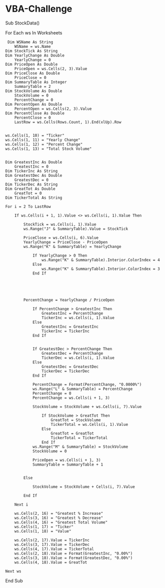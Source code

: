 # VBA-Challenge
Sub StockData()

For Each ws In Worksheets

     Dim WSName As String
        WSName = ws.Name
    Dim StockTick As String
    Dim YearlyChange As Double
        YearlyChange = 0
    Dim PriceOpen As Double
        PriceOpen = ws.Cells(2, 3).Value
    Dim PriceClose As Double
        PriceClose = 0
    Dim SummaryTable As Integer
        SummaryTable = 2
    Dim StockVolume As Double
        StockVolume = 0
        PercentChange = 0
    Dim PercentOpen As Double
        PercentOpen = ws.Cells(2, 3).Value
    Dim PercentClose As Double
        PercentClose = 0
        LastRow = ws.Cells(Rows.Count, 1).End(xlUp).Row
    
    
    ws.Cells(1, 10) = "Ticker"
    ws.Cells(1, 11) = "Yearly Change"
    ws.Cells(1, 12) = "Percent Change"
    ws.Cells(1, 13) = "Total Stock Volume"
    
    
    Dim GreatestInc As Double
        GreatestInc = 0
    Dim TickerInc As String
    Dim GreatestDec As Double
        GreatestDec = 0
    Dim TickerDec As String
    Dim GreatTot As Double
        GreatTot = 0
    Dim TickerTotal As String
        
    For i = 2 To LastRow
    
        If ws.Cells(i + 1, 1).Value <> ws.Cells(i, 1).Value Then
        
            StockTick = ws.Cells(i, 1).Value
            ws.Range("J" & SummaryTable).Value = StockTick
            
            PriceClose = ws.Cells(i, 6).Value
            YearlyChange = PriceClose - PriceOpen
            ws.Range("K" & SummaryTable) = YearlyChange
            
                If YearlyChange > 0 Then
                    ws.Range("K" & SummaryTable).Interior.ColorIndex = 4
                Else
                    ws.Range("K" & SummaryTable).Interior.ColorIndex = 3
                End If
                
            
            
            
        
            PercentChange = YearlyChange / PriceOpen
            
                If PercentChange > GreatestInc Then
                    GreatestInc = PercentChange
                    TickerInc = ws.Cells(i, 1).Value
                Else
                    GreatestInc = GreatestInc
                    TickerInc = TickerInc
                End If
                 
                
                If GreatestDec > PercentChange Then
                    GreatestDec = PercentChange
                    TickerDec = ws.Cells(i, 1).Value
                Else
                    GreatestDec = GreatestDec
                    TickerDec = TickerDec
                End If
                
                PercentChange = Format(PercentChange, "0.0000%")
                ws.Range("L" & SummaryTable) = PercentChange
                PercentChange = 0
                PercentChange = ws.Cells(i + 1, 3)
                
                StockVolume = StockVolume + ws.Cells(i, 7).Value
                
                    If StockVolume > GreatTot Then
                        GreatTot = StockVolume
                        TickerTotal = ws.Cells(i, 1).Value
                    Else
                        GreatTot = GreatTot
                        TickerTotal = TickerTotal
                    End If
                ws.Range("M" & SummaryTable) = StockVolume
                StockVolume = 0
                
                PriceOpen = ws.Cells(i + 1, 3)
                SummaryTable = SummaryTable + 1
                
                
            Else
            
                StockVolume = StockVolume + Cells(i, 7).Value
                
            End If
            
        Next i
        
        ws.Cells(2, 16) = "Greatest % Increase"
        ws.Cells(3, 16) = "Greatest % Decrease"
        ws.Cells(4, 16) = "Greatest Total Volume"
        ws.Cells(1, 17) = "Ticker"
        ws.Cells(1, 18) = "Value"
        
        ws.Cells(2, 17).Value = TickerInc
        ws.Cells(3, 17).Value = TickerDec
        ws.Cells(4, 17).Value = TickerTotal
        ws.Cells(2, 18).Value = Format(GreatestInc, "0.00%")
        ws.Cells(3, 18).Value = Format(GreatestDec, "0.00%")
        ws.Cells(4, 18).Value = GreatTot
        
    Next ws
        



End Sub
